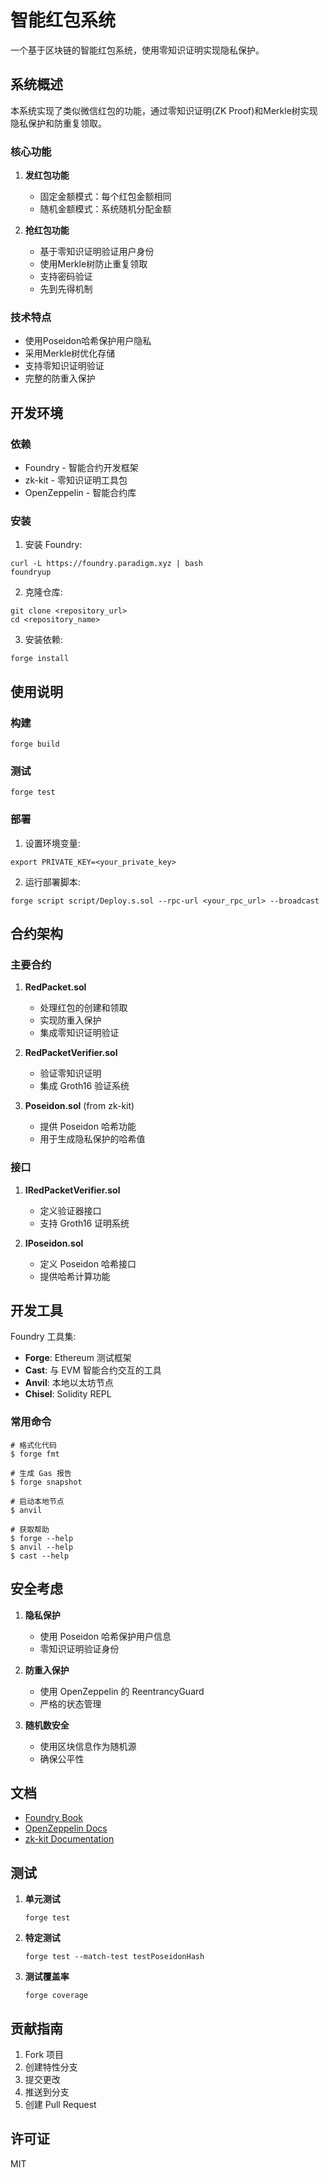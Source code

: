 # 智能红包系统

一个基于区块链的智能红包系统，使用零知识证明实现隐私保护。

## 系统概述

本系统实现了类似微信红包的功能，通过零知识证明(ZK Proof)和Merkle树实现隐私保护和防重复领取。

### 核心功能

1. **发红包功能**
   - 固定金额模式：每个红包金额相同
   - 随机金额模式：系统随机分配金额

2. **抢红包功能**
   - 基于零知识证明验证用户身份
   - 使用Merkle树防止重复领取
   - 支持密码验证
   - 先到先得机制

### 技术特点
- 使用Poseidon哈希保护用户隐私
- 采用Merkle树优化存储
- 支持零知识证明验证
- 完整的防重入保护

## 开发环境

### 依赖
- Foundry - 智能合约开发框架
- zk-kit - 零知识证明工具包
- OpenZeppelin - 智能合约库

### 安装

1. 安装 Foundry:
```shell
curl -L https://foundry.paradigm.xyz | bash
foundryup
```

2. 克隆仓库:
```shell
git clone <repository_url>
cd <repository_name>
```

3. 安装依赖:
```shell
forge install
```

## 使用说明

### 构建

```shell
forge build
```

### 测试

```shell
forge test
```

### 部署

1. 设置环境变量:
```shell
export PRIVATE_KEY=<your_private_key>
```

2. 运行部署脚本:
```shell
forge script script/Deploy.s.sol --rpc-url <your_rpc_url> --broadcast
```

## 合约架构

### 主要合约

1. **RedPacket.sol**
   - 处理红包的创建和领取
   - 实现防重入保护
   - 集成零知识证明验证

2. **RedPacketVerifier.sol**
   - 验证零知识证明
   - 集成 Groth16 验证系统

3. **Poseidon.sol** (from zk-kit)
   - 提供 Poseidon 哈希功能
   - 用于生成隐私保护的哈希值

### 接口

1. **IRedPacketVerifier.sol**
   - 定义验证器接口
   - 支持 Groth16 证明系统

2. **IPoseidon.sol**
   - 定义 Poseidon 哈希接口
   - 提供哈希计算功能

## 开发工具

Foundry 工具集:

-   **Forge**: Ethereum 测试框架
-   **Cast**: 与 EVM 智能合约交互的工具
-   **Anvil**: 本地以太坊节点
-   **Chisel**: Solidity REPL

### 常用命令

```shell
# 格式化代码
$ forge fmt

# 生成 Gas 报告
$ forge snapshot

# 启动本地节点
$ anvil

# 获取帮助
$ forge --help
$ anvil --help
$ cast --help
```

## 安全考虑

1. **隐私保护**
   - 使用 Poseidon 哈希保护用户信息
   - 零知识证明验证身份

2. **防重入保护**
   - 使用 OpenZeppelin 的 ReentrancyGuard
   - 严格的状态管理

3. **随机数安全**
   - 使用区块信息作为随机源
   - 确保公平性

## 文档

- [Foundry Book](https://book.getfoundry.sh/)
- [OpenZeppelin Docs](https://docs.openzeppelin.com/)
- [zk-kit Documentation](https://github.com/privacy-scaling-explorations/zk-kit)

## 测试

1. **单元测试**
   ```shell
   forge test
   ```

2. **特定测试**
   ```shell
   forge test --match-test testPoseidonHash
   ```

3. **测试覆盖率**
   ```shell
   forge coverage
   ```

## 贡献指南

1. Fork 项目
2. 创建特性分支
3. 提交更改
4. 推送到分支
5. 创建 Pull Request

## 许可证

MIT
